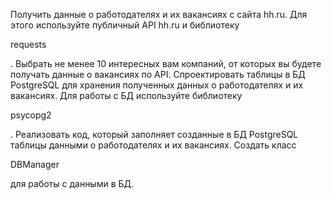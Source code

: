 Получить данные о работодателях и их вакансиях с сайта hh.ru. Для этого используйте публичный API hh.ru и библиотеку

requests

.
Выбрать не менее 10 интересных вам компаний, от которых вы будете получать данные о вакансиях по API.
Спроектировать таблицы в БД PostgreSQL для хранения полученных данных о работодателях и их вакансиях. Для работы с БД используйте библиотеку

psycopg2

.
Реализовать код, который заполняет созданные в БД PostgreSQL таблицы данными о работодателях и их вакансиях.
Создать класс

DBManager

для работы с данными в БД.

